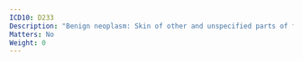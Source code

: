 ```yaml
---
ICD10: D233
Description: "Benign neoplasm: Skin of other and unspecified parts of face"
Matters: No
Weight: 0
---
```

